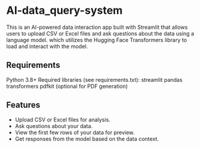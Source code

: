 # AI-data_query-system

This is an AI-powered data interaction app built with Streamlit that allows users to upload CSV or Excel files and ask questions about the data using a language model. which utilizes the Hugging Face Transformers library to load and interact with the model.

## Requirements

Python 3.8+
Required libraries (see requirements.txt):
streamlit
pandas
transformers
pdfkit (optional for PDF generation)

## Features

- Upload CSV or Excel files for analysis.
- Ask questions about your data.
- View the first few rows of your data for preview.
- Get responses from the model based on the data context.
